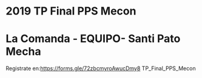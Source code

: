 # 2019 TP Final PPS Mecon 

# La Comanda - EQUIPO- Santi Pato Mecha


Registrate en:https://forms.gle/72zbcmyroAwucDmy8
TP_Final_PPS_Mecon
